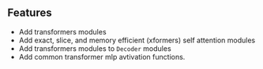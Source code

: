 ## Features

- Add transformers modules
- Add exact, slice, and memory efficient (xformers) self attention modules
- Add transformers modules to `Decoder` modules
- Add common transformer mlp avtivation functions.
